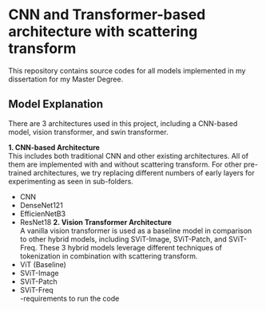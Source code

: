 # CNN and Transformer-based architecture with scattering transform
This repository contains source codes for all models implemented in my dissertation for my Master Degree.

## Model Explanation
There are 3 architectures used in this project, including a CNN-based model, vision transformer, and swin transformer.

**1. CNN-based Architecture**<br>
This includes both traditional CNN and other existing architectures. All of them are implemented with and without scattering transform. For other pre-trained architectures, we try replacing different numbers of early layers for experimenting as seen in sub-folders. 
  - CNN
  - DenseNet121
  - EfficienNetB3
  - ResNet18
**2. Vision Transformer Architecture**<br>
A vanilla vision transformer is used as a baseline model in comparison to other hybrid models, including SViT-Image, SViT-Patch, and SViT-Freq. These 3 hybrid models leverage different techniques of tokenization in combination with scattering transform.
  - ViT (Baseline)
  - SViT-Image
  - SViT-Patch
  - SViT-Freq  
-requirements to run the code
